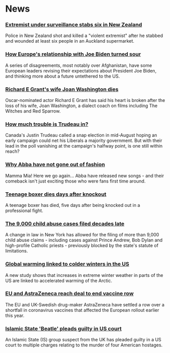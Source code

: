 # News
### [Extremist under surveillance stabs six in New Zealand](https://www.bbc.com/news/world-asia-58405213)
Police in New Zealand shot and killed a "violent extremist" after he stabbed and wounded at least six people in an Auckland supermarket. 
### [How Europe's relationship with Joe Biden turned sour](https://www.bbc.com/news/world-europe-58416848)
A series of disagreements, most notably over Afghanistan, have some European leaders revising their expectations about President Joe Biden, and thinking more about a future untethered to the US.
### [Richard E Grant's wife Joan Washington dies](https://www.bbc.com/news/entertainment-arts-58436099)
Oscar-nominated actor Richard E Grant has said his heart is broken after the loss of his wife, Joan Washington, a dialect coach on films including The Witches and Red Sparrow.
### [How much trouble is Trudeau in?](https://www.bbc.com/news/world-us-canada-58389802)
Canada's Justin Trudeau called a snap election in mid-August hoping an early campaign could net his Liberals a majority government. But with their lead in the poll vanishing at the campaign's halfway point, is one still within reach? 
### [Why Abba have not gone out of fashion](https://www.bbc.com/news/entertainment-arts-58433351)
Mamma Mia! Here we go again... Abba have released new songs - and their comeback isn't just exciting those who were fans first time around.
### [Teenage boxer dies days after knockout](https://www.bbc.com/sport/boxing/58432013)
A teenage boxer has died, five days after being knocked out in a professional fight.
### [The 9,000 child abuse cases filed decades late](https://www.bbc.com/news/world-us-canada-58322592)
 A change in law in New York has allowed for the filing of more than 9,000 child abuse claims - including cases against Prince Andrew, Bob Dylan and high-profile Catholic priests - previously blocked by the state's statute of limitations. 
### [Global warming linked to colder winters in the US](https://www.bbc.com/news/science-environment-58425526)
A new study shows that increases in extreme winter weather in parts of the US are linked to accelerated warming of the Arctic. 
### [EU and AstraZeneca reach deal to end vaccine row](https://www.bbc.com/news/world-europe-58426880)
The EU and UK-Swedish drug-maker AstraZeneca have settled a row over a shortfall in coronavirus vaccines that affected the European rollout earlier this year.
### [Islamic State 'Beatle' pleads guilty in US court](https://www.bbc.com/news/world-us-canada-58427171)
An Islamic State (IS) group suspect from the UK has pleaded guilty in a US court to multiple charges relating to the murder of four American hostages.
